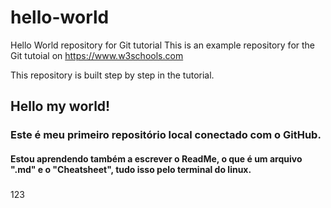# hello-world
Hello World repository for Git tutorial
This is an example repository for the Git tutoial on https://www.w3schools.com

This repository is built step by step in the tutorial.



## Hello my world!
### Este é meu primeiro repositório local conectado com o GitHub.
#### Estou aprendendo também a escrever o ReadMe, o que é um arquivo ".md" e o "Cheatsheet", tudo isso pelo terminal do linux.
##### 
123

